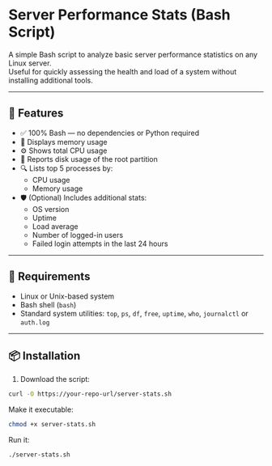 # Server Performance Stats (Bash Script)

A simple Bash script to analyze basic server performance statistics on any Linux server.  
Useful for quickly assessing the health and load of a system without installing additional tools.

---

## 🚀 Features

- ✅ 100% Bash — no dependencies or Python required
- 🧠 Displays memory usage
- ⚙️ Shows total CPU usage
- 💽 Reports disk usage of the root partition
- 🔍 Lists top 5 processes by:
  - CPU usage
  - Memory usage
- 🛡️ (Optional) Includes additional stats:
  - OS version
  - Uptime
  - Load average
  - Number of logged-in users
  - Failed login attempts in the last 24 hours

---

## 🧰 Requirements

- Linux or Unix-based system
- Bash shell (`bash`)
- Standard system utilities: `top`, `ps`, `df`, `free`, `uptime`, `who`, `journalctl` or `auth.log`

---

## 📦 Installation

1. Download the script:

```bash
curl -O https://your-repo-url/server-stats.sh
```
Make it executable:

```bash
chmod +x server-stats.sh
```
Run it:

```bash
./server-stats.sh
```
